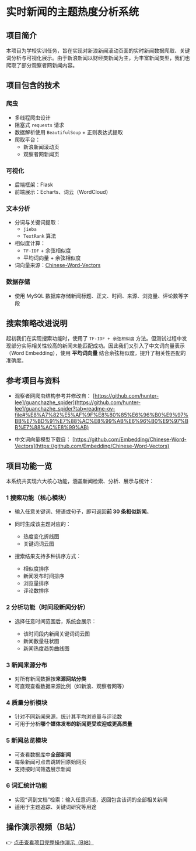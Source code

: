 # 实时新闻的主题热度分析系统

##  项目简介

本项目为学校实训任务，旨在实现对新浪新闻滚动页面的实时新闻数据爬取、关键词分析与可视化展示。由于新浪新闻以财经类新闻为主，为丰富新闻类型，我们也爬取了部分观察者网新闻内容。

##  项目包含的技术

###  爬虫
- 多线程爬虫设计
- 阻塞式 `requests` 请求
- 数据解析使用 `BeautifulSoup` + 正则表达式提取
- 爬取平台：
  - 新浪新闻滚动页
  - 观察者网新闻页

###  可视化
- 后端框架：Flask
- 前端展示：Echarts、词云（WordCloud）

###  文本分析
- 分词与关键词提取：
  - `jieba`
  - `TextRank` 算法
- 相似度计算：
  - `TF-IDF` + 余弦相似度
  - 平均词向量 + 余弦相似度
- 词向量来源：[Chinese-Word-Vectors](https://github.com/Embedding/Chinese-Word-Vectors)

###  数据存储
- 使用 MySQL 数据库存储新闻标题、正文、时间、来源、浏览量、评论数等字段


##  搜索策略改进说明

起初我们在实现搜索功能时，使用了 `TF-IDF + 余弦相似度` 方法。但测试过程中发现部分实际相关性较高的新闻未能匹配成功。因此我们又引入了中文词向量表示（Word Embedding），使用 **平均词向量** 结合余弦相似度，提升了相关性匹配的准确度。


##  参考项目与资料

- 观察者网爬虫结构参考并修改自：
  [https://github.com/hunter-lee1/guanchazhe_spider](https://github.com/hunter-lee1/guanchazhe_spider?tab=readme-ov-file#%E8%A7%82%E5%AF%9F%E8%80%85%E6%96%B0%E9%97%BB%E7%BD%91%E7%88%AC%E8%99%AB%E6%96%B0%E9%97%BB%E7%88%AC%E8%99%AB)

- 中文词向量模型下载自：
  [https://github.com/Embedding/Chinese-Word-Vectors](https://github.com/Embedding/Chinese-Word-Vectors)


##  项目功能一览

本系统共实现六大核心功能，涵盖新闻检索、分析、展示与统计：

### 1️ 搜索功能（核心模块）

* 输入任意关键词、短语或句子，即可返回**前 30 条相似新闻**。
* 同时生成该主题对应的：

  * 热度变化折线图 
  * 关键词词云图 
* 搜索结果支持多种排序方式：

  * 相似度排序
  * 新闻发布时间排序
  * 浏览量排序
  * 评论数排序

### 2️ 分析功能（时间段新闻分析）

* 选择任意时间范围后，系统会展示：

  * 该时间段内新闻关键词词云图
  * 新闻数量柱状图
  * 新闻热度趋势曲线图

### 3️ 新闻来源分布

* 对所有新闻数据按**来源网站分类**
* 可直观查看数据来源比例（如新浪、观察者网等）

### 4️ 质量分析模块

* 针对不同新闻来源，统计其平均浏览量与评论数
* 可用于分析**哪个媒体发布的新闻更受欢迎或更高质量**

### 5️ 新闻总览模块

* 可查看数据库中**全部新闻**
* 每条新闻可点击跳转回原始网页
* 支持按时间筛选展示新闻

### 6️ 词汇统计功能

* 实现“词到文档”检索：输入任意词语，返回包含该词的全部相关新闻
* 适用于主题追踪、关键词研究等用途


##  操作演示视频（B站）

👉 [点击查看项目完整操作演示（B站）](https://www.bilibili.com/video/BV1hygkzUEqW/)




